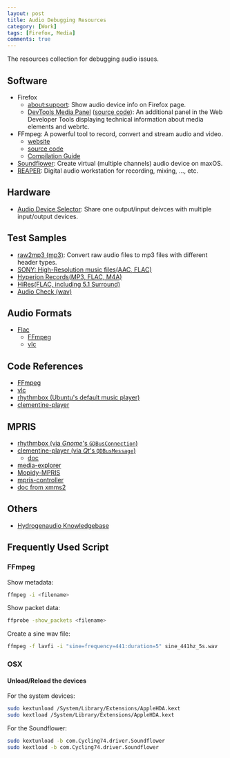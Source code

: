 ```yaml
---
layout: post
title: Audio Debugging Resources
category: [Work]
tags: [Firefox, Media]
comments: true
---
```


The resources collection for debugging audio issues.

<!--read more-->

## Software

- Firefox
  - [about:support][aboutsupport]: Show audio device info on Firefox page.
  - [DevTools Media Panel][dtmp-addon] ([source code][dtmp]): An additional panel in the Web Developer Tools displaying technical information about media elements and webrtc.
- FFmpeg: A powerful tool to record, convert and stream audio and video.
  - [website][ffmpeg-website]
  - [source code][ffmpeg-github]
  - [Compilation Guide][ffmpeg-compile]
- [Soundflower][soundflower]: Create virtual (multiple channels) audio device on maxOS.
- [REAPER][reaper]: Digital audio workstation for recording, mixing, ..., etc.

## Hardware

- [Audio Device Selector][ads]: Share one output/input deivces with multiple input/output devices.

## Test Samples

- [raw2mp3 (mp3)][raw2mp3]: Convert raw audio files to mp3 files with different header types.
- [SONY: High-Resolution music files(AAC, FLAC)](http://helpguide.sony.net/high-res/sample1/v1/en/index.html)
- [Hyperion Records(MP3, FLAC, M4A)](http://www.hyperion-records.co.uk/testfiles.asp)
- [HiRes(FLAC, including 5.1 Surround)](http://www.2l.no/hires/)
- [Audio Check (wav)](https://www.audiocheck.net/)

## Audio Formats

- [Flac](https://xiph.org/flac/format.html)
  - [FFmpeg](https://github.com/FFmpeg/FFmpeg/blob/49c67e79ca761c43c1310a7e81f8607195a631b9/libavcodec/flac.c)
  - [vlc](https://github.com/videolan/vlc/blob/cc79f1f98f89465385c595f572eee9be1ce80c03/modules/codec/flac.c)

## Code References

- [FFmpeg][ffmpeg-github]
- [vlc](https://github.com/videolan/vlc)
- [rhythmbox (Ubuntu's default music player)](https://github.com/GNOME/rhythmbox)
- [clementine-player](https://github.com/clementine-player/Clementine)

## MPRIS

- [rhythmbox (via *Gnome*'s `GDBusConnection`)](https://github.com/GNOME/rhythmbox/blob/353c9095c08e12110d94e5fc25a67ce4929e29e0/plugins/mpris/rb-mpris-plugin.c)
- [clementine-player (via *Qt*'s `QDBusMessage`)](https://github.com/clementine-player/Clementine/blob/b007e54b3db9a8f3bc6b49930d7d7b080789c286/src/core/mpris2.cpp)
  - [doc](https://github.com/clementine-player/Clementine/wiki/Controlling-Clementine-from-the-commandline-with-DBus-and-MPRIS)
- [media-explorer](https://github.com/media-explorer/media-explorer/blob/master/plugins/mpris/mex-mpris-plugin.c)
- [Mopidy-MPRIS](https://github.com/mopidy/mopidy-mpris)
- [mpris-controller](https://github.com/gsavin/mpris-controller)
- [doc from  xmms2](https://github.com/xmms2/wiki/wiki/MPRIS)

## Others

- [Hydrogenaudio Knowledgebase](http://wiki.hydrogenaud.io/index.php?title=Main_Page)

## Frequently Used Script

### FFmpeg

Show metadata:

```sh
ffmpeg -i <filename>
```

Show packet data:

```sh
ffprobe -show_packets <filename>
```

Create a sine wav file:

```sh
ffmpeg -f lavfi -i "sine=frequency=441:duration=5" sine_441hz_5s.wav
```

### OSX

#### Unload/Reload the devices

For the system devices:

```sh
sudo kextunload /System/Library/Extensions/AppleHDA.kext
sudo kextload /System/Library/Extensions/AppleHDA.kext
```

For the Soundflower:

```sh
sudo kextunload -b com.Cycling74.driver.Soundflower
sudo kextload -b com.Cycling74.driver.Soundflower
```

[aboutsupport]: audio-device-information-on-firefox "Media info on about:support"
[ads]: audio-device-selector "Audio Device Selector"
[raw2mp3]: https://github.com/ChunMinChang/raw2mp3 "Convert raw audio files to mp3 files by various mp3 encoders"

[dtmp-addon]: https://addons.mozilla.org/en-US/firefox/addon/devtools-media-panel/ "DevTools Media Panel"
[dtmp]: https://github.com/mjfroman/media-devtools-panel-react "Media Panel Devtool"

[soundflower]: https://github.com/akhudek/Soundflower "Soundflower"
[reaper]: https://www.reaper.fm/

[ffmpeg-website]: https://www.ffmpeg.org/ "FFmpeg website"
[ffmpeg-github]: https://github.com/FFmpeg/FFmpeg "FFmpeg source code"
[ffmpeg-compile]: https://trac.ffmpeg.org/wiki/CompilationGuide "Compile FFmpeg"
